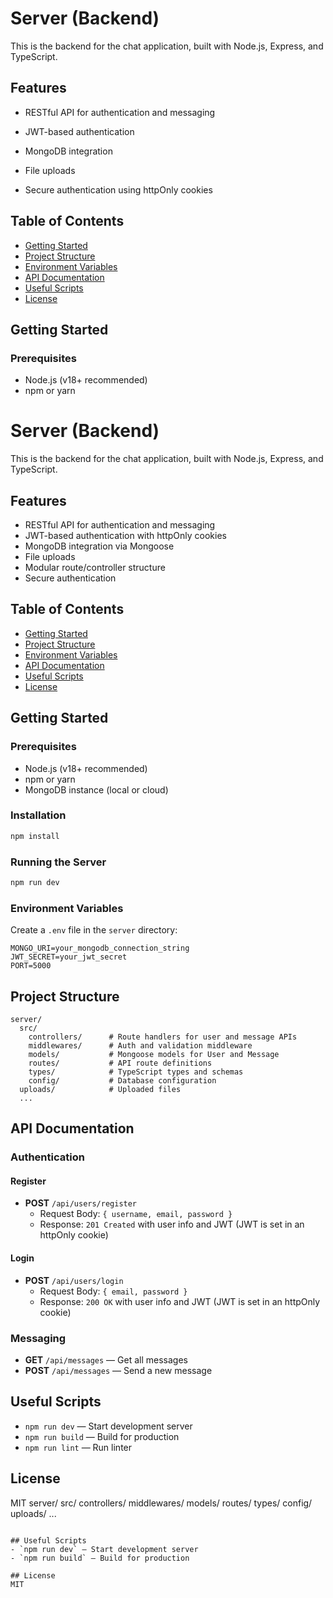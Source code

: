 # Server (Backend)

This is the backend for the chat application, built with Node.js, Express, and TypeScript.

## Features
- RESTful API for authentication and messaging
- JWT-based authentication
- MongoDB integration
- File uploads

- Secure authentication using httpOnly cookies

## Table of Contents
- [Getting Started](#getting-started)
- [Project Structure](#project-structure)
- [Environment Variables](#environment-variables)
- [API Documentation](#api-documentation)
- [Useful Scripts](#useful-scripts)
- [License](#license)

## Getting Started

### Prerequisites
- Node.js (v18+ recommended)
- npm or yarn

# Server (Backend)

This is the backend for the chat application, built with Node.js, Express, and TypeScript.

## Features
- RESTful API for authentication and messaging
- JWT-based authentication with httpOnly cookies
- MongoDB integration via Mongoose
- File uploads
- Modular route/controller structure
- Secure authentication

## Table of Contents
- [Getting Started](#getting-started)
- [Project Structure](#project-structure)
- [Environment Variables](#environment-variables)
- [API Documentation](#api-documentation)
- [Useful Scripts](#useful-scripts)
- [License](#license)

## Getting Started

### Prerequisites
- Node.js (v18+ recommended)
- npm or yarn
- MongoDB instance (local or cloud)

### Installation
```bash
npm install
```

### Running the Server
```bash
npm run dev
```

### Environment Variables
Create a `.env` file in the `server` directory:
```
MONGO_URI=your_mongodb_connection_string
JWT_SECRET=your_jwt_secret
PORT=5000
```

## Project Structure
```
server/
  src/
    controllers/      # Route handlers for user and message APIs
    middlewares/      # Auth and validation middleware
    models/           # Mongoose models for User and Message
    routes/           # API route definitions
    types/            # TypeScript types and schemas
    config/           # Database configuration
  uploads/            # Uploaded files
  ...
```

## API Documentation

### Authentication

#### Register
- **POST** `/api/users/register`
  - Request Body: `{ username, email, password }`
  - Response: `201 Created` with user info and JWT (JWT is set in an httpOnly cookie)

#### Login
- **POST** `/api/users/login`
  - Request Body: `{ email, password }`
  - Response: `200 OK` with user info and JWT (JWT is set in an httpOnly cookie)

### Messaging
- **GET** `/api/messages` — Get all messages
- **POST** `/api/messages` — Send a new message

## Useful Scripts
- `npm run dev` — Start development server
- `npm run build` — Build for production
- `npm run lint` — Run linter

## License
MIT
server/
  src/
    controllers/
    middlewares/
    models/
    routes/
    types/
    config/
  uploads/
  ...
```

## Useful Scripts
- `npm run dev` — Start development server
- `npm run build` — Build for production

## License
MIT
